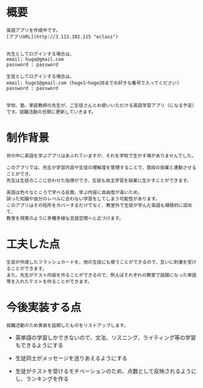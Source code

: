 

# 概要

    
    英語アプリを作成中です。
    [アプリURL](http://3.113.102.115 "eclass")
   
    
    先生としてログインする場合は、
    email: huga@gmail.com
    password : password
    
    生徒としてログインする場合は、
    email: huge1@gmail.com (hoge1~hoge20までお好きな番号で入ってください)
    password : password
    

    学校、塾、家庭教師の先生が、ご生徒さんとお使いいただける英語学習アプリ（になる予定）です。就職活動の合間に更新していきます。


# 制作背景
  
    世の中に英語を学ぶアプリはあふれていますが、それを学校で生かす場がありませんでした。
  
    このアプリでは、先生が学習内容や生徒の理解度を管理することで、普段の授業と連動させることができ、
    先生は生徒のここに合わせた指導ができ、生徒も自主学習を授業に生かすことができます。

    英語は色々なところで学べる反面、学ぶ内容に自由度が高いため、
    誤った知識や自分のレベルに合わない学習をしてしまう可能性があります。
    このアプリはその短所をカバーするだけでなく、教室外で生徒が学んだ英語も積極的に認めて、
    教室を現実のように多種多様な言語空間へと近づけます。

# 工夫した点

    生徒が作成したフラッシュカードを、他の生徒にも使うことができるので、互いに刺激を受けることができます。
    また、先生がテスト内容を作ることができるので、例えばそれぞれの教室で話題になった単語等を入れたテストを作ることができます。

# 今後実装する点

    就職活動のため実装を延期したものをリストアップします。
    
- 英単語の学習しかできないので、文法、リスニング、ライティング等の学習もできるようにする

- 生徒同士がメッセージを送りあえるようにする

- 生徒がテストを受けるモチベーションのため、点数として反映されるようにし、ランキングを作る




